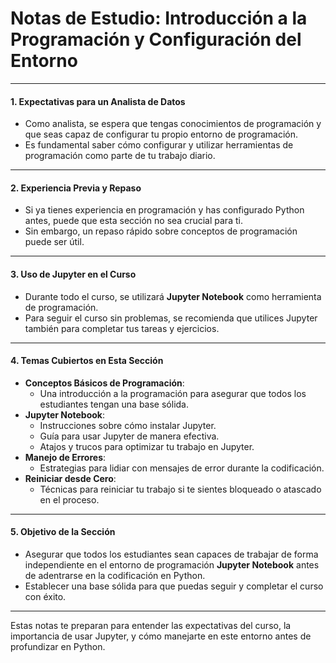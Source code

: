 # Notas de Estudio: Introducción a la Programación y Configuración del Entorno

---

#### 1. **Expectativas para un Analista de Datos**
   - Como analista, se espera que tengas conocimientos de programación y que seas capaz de configurar tu propio entorno de programación.
   - Es fundamental saber cómo configurar y utilizar herramientas de programación como parte de tu trabajo diario.

---

#### 2. **Experiencia Previa y Repaso**
   - Si ya tienes experiencia en programación y has configurado Python antes, puede que esta sección no sea crucial para ti.
   - Sin embargo, un repaso rápido sobre conceptos de programación puede ser útil.

---

#### 3. **Uso de Jupyter en el Curso**
   - Durante todo el curso, se utilizará **Jupyter Notebook** como herramienta de programación.
   - Para seguir el curso sin problemas, se recomienda que utilices Jupyter también para completar tus tareas y ejercicios.

---

#### 4. **Temas Cubiertos en Esta Sección**
   - **Conceptos Básicos de Programación**:
     - Una introducción a la programación para asegurar que todos los estudiantes tengan una base sólida.
   - **Jupyter Notebook**:
     - Instrucciones sobre cómo instalar Jupyter.
     - Guía para usar Jupyter de manera efectiva.
     - Atajos y trucos para optimizar tu trabajo en Jupyter.
   - **Manejo de Errores**:
     - Estrategias para lidiar con mensajes de error durante la codificación.
   - **Reiniciar desde Cero**:
     - Técnicas para reiniciar tu trabajo si te sientes bloqueado o atascado en el proceso.

---

#### 5. **Objetivo de la Sección**
   - Asegurar que todos los estudiantes sean capaces de trabajar de forma independiente en el entorno de programación **Jupyter Notebook** antes de adentrarse en la codificación en Python.
   - Establecer una base sólida para que puedas seguir y completar el curso con éxito.

---

Estas notas te preparan para entender las expectativas del curso, la importancia de usar Jupyter, y cómo manejarte en este entorno antes de profundizar en Python.